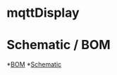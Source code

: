 # mqttDisplay

# Schematic / BOM
*[BOM](https://htmlpreview.github.io/?https://github.com/mattlokes/mqttDisplay/blob/main/pcb/mqttDisplay/ibom/ibom.html)
*[Schematic](https://github.com/mattlokes/mqttDisplay/blob/main/pcb/mqttDisplay/ibom/mqttDisplay.pdf)

